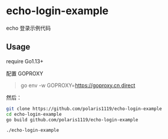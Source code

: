 # echo-login-example

echo 登录示例代码

## Usage

require Go1.13+

配置 GOPROXY

> go env -w GOPROXY=https://goproxy.cn,direct

然后：

```bash
git clone https://github.com/polaris1119/echo-login-example
cd echo-login-example
go build github.com/polaris1119/echo-login-example

./echo-login-example
```
